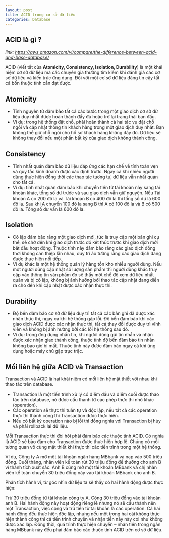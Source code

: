 ```yaml
---
layout: post
title: ACID trong cơ sở dữ liệu
categories: Database
---
```


## ACID là gì ? 

*link: https://aws.amazon.com/vi/compare/the-difference-between-acid-and-base-database/*

ACID (viết tắt của **Atomicity, Consistency, Isolation, Durability**) là một khái niệm cơ sở dữ liệu mà các chuyên gia thường tìm kiếm khi đánh giá các cơ sở dữ liệu và kiến trúc ứng dụng. Đối với một cơ sở dữ liệu đáng tin cậy tất cả bốn thuộc tính cần đạt được.

## Atomicity

- Tính nguyên tử đảm bảo tất cả các bước trong một giao dịch cơ sở dữ liệu duy nhất được hoàn thành đầy đủ hoặc trở lại trạng thái ban đầu. 
- Ví dụ: trong hệ thống đặt chỗ, phải hoàn thành cả hai tác vụ đặt chỗ ngồi và cập nhật thông tin khách hàng trong một giao dịch duy nhất. Bạn không thể giữ chỗ ngồi cho hồ sơ khách hàng không đầy đủ. Dữ liệu sẽ không thay đổi nếu một phần bất kỳ của giao dịch không thành công.

## Consistency

- Tính nhất quán đảm bảo dữ liệu đáp ứng các hạn chế về tính toàn vẹn và quy tắc kinh doanh được xác định trước. Ngay cả khi nhiều người dùng thực hiện đồng thời các thao tác tương tự, dữ liệu vẫn nhất quán cho tất cả.
- Ví dụ: tính nhất quán đảm bảo khi chuyển tiền từ tài khoản này sang tài khoản khác, tổng số dư trước và sau giao dịch vẫn giữ nguyên. Nếu Tài khoản A có 200 đô la và Tài khoản B có 400 đô la thì tổng số dư là 600 đô la. Sau khi A chuyển 100 đô la sang B thì A có 100 đô la và B có 500 đô la. Tổng số dư vẫn là 600 đô la.

## Isolation

- Cô lập đảm bảo rằng một giao dịch mới, tức là truy cập một bản ghi cụ thể, sẽ chờ đến khi giao dịch trước đó kết thúc trước khi giao dịch mới bắt đầu hoạt động. Thuộc tính này đảm bảo rằng các giao dịch đồng thời không can thiệp lẫn nhau, duy trì ảo tưởng rằng các giao dịch đang được thực hiện nối tiếp. 
- Ví dụ khác là một hệ thống quản lý hàng tồn kho nhiều người dùng. Nếu một người dùng cập nhật số lượng sản phẩm thì người dùng khác truy cập vào thông tin sản phẩm đó sẽ thấy một chế độ xem dữ liệu nhất quán và bị cô lập, không bị ảnh hưởng bởi thao tác cập nhật đang diễn ra cho đến khi cập nhật được xác nhận thực thi.

## Durability

- Độ bền đảm bảo cơ sở dữ liệu duy trì tất cả các bản ghi đã được xác nhận thực thi, ngay cả khi hệ thống gặp lỗi. Độ bền đảm bảo khi các giao dịch ACID được xác nhận thực thi, tất cả thay đổi được duy trì vĩnh viễn và không bị ảnh hưởng bởi các lỗi hệ thống sau đó.
- Ví dụ: trong ứng dụng nhắn tin, khi người dùng gửi tin nhắn và nhận được xác nhận giao thành công, thuộc tính độ bền đảm bảo tin nhắn không bao giờ bị mất. Thuộc tính này được đảm bảo ngay cả khi ứng dụng hoặc máy chủ gặp trục trặc.


## Mối liên hệ giữa ACID và Transaction

 Transaction và ACID là hai khái niệm có mối liên hệ mật thiết với nhau khi thao tác trên database. 

- Transaction là một tiến trình xử lý có điểm đầu và điểm cuối được thao tác trên database, nó được cấu thành từ các phép thực thi nhỏ khác (operation).
- Các operation sẽ thực thi tuần tự và độc lập, nếu tất cả các operation thực thi thành công thì Transaction được thực hiện.
- Nếu có bất kỳ operation nào bị lỗi thì đồng nghĩa với Transaction bị hủy và phải rollback lại dữ liệu.

Mỗi Transaction thực thi đòi hỏi phải đảm bảo các thuộc tính ACID. Có nghĩa là ACID sẽ bảo đảm cho Transaction được thực hiện hợp lệ. Chúng có mối tương quan vô cùng mật thiết khi thực thi các tiến trình trong một hệ thống. 


Ví dụ, Công ty A mở một tài khoản ngân hàng MBbank và nạp vào 500 triệu đồng. Cuối tháng, nhân viên kế toán rút 30 triệu đồng để thưởng cho anh B vì thành tích xuất sắc. Anh B cũng mở một tài khoản MBbank và chị nhân viên kế toán chuyển 30 triệu đồng này vào tài khoản MBbank cho anh B.

Phân tích hành vi, từ góc nhìn dữ liệu ta sẽ thấy có hai hành động được thực hiện:

Trừ 30 triệu đồng từ tài khoản công ty A.
Cộng 30 triệu đồng vào tài khoản anh B.
Hai hành động này hoạt động riêng lẻ nhưng nó sẽ cấu thành nên một Transaction, việc cộng và trừ tiền từ tài khoản là các operation. Cả hai hành động đều thực hiện độc lập, nhưng nếu một trong hai cái không thực hiện thành công thì cả tiến trình chuyển và nhận tiền này này coi như không được xác lập. Đồng thời, quá trình thực hiện chuyển – nhận tiền trong ngân hàng MBbank này đều phải đảm bảo các thuộc tính ACID trên cơ sở dữ liệu.

